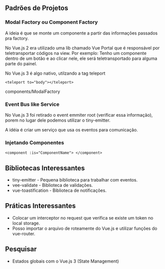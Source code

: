 ## Padrões de Projetos

### Modal Factory ou Component Factory

A ideia é que se monte um componente a partir das informações passados pra factory.

No Vue.js 2 era utilizado uma lib chamado Vue Portal que é responsável por teletransportar 
códigos na view. Por exemplo: Tenho um componente dentro de um botão e ao clicar nele, ele 
será teletransportado para alguma parte do painel.

No Vue.js 3 é algo nativo, utilzando a tag teleport

    <teleport to="body"></teleport>

components/ModalFactory


### Event Bus like Service

No Vue.js 3 foi retirado o event emmiter root (verificar essa informação),
porem no lugar dele podemos  utilizar o tiny-emitter.

A idéia é criar um serviço que usa os eventos para comunicação.

### Injetando Componentes

    <component :is="ComponentName"> </component>


## Bibliotecas Interessantes

- tiny-emitter - Pequena biblioteca para trabalhar com eventos.
- vee-validate - Biblioteca de validações.
- vue-toastification - Biblioteca de notificações.

## Práticas Interessantes

- Colocar um interceptor no request que verifica se existe um token no local storage.
- Posso importar o arquivo de roteamente do Vue.js e utilizar funções do vue-router.

## Pesquisar

- Estados globais com o Vue.js 3 (State Management)